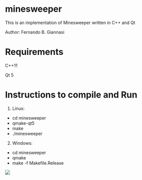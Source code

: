 # minesweeper
This is an implementation of Minesweeper written in C++ and Qt

Author: Fernando B. Giannasi

# Requirements
C++11

Qt 5

# Instructions to compile and Run
1. Linux:
 * cd minesweeper
 * qmake-qt5
 * make
 * ./minesweeper

2. Windows:
 * cd minesweeper
 * qmake
 * make -f Makefile.Release

![](https://github.com/phoemur/minesweeper/screenshot.png)
    
